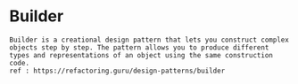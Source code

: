 # Builder
    Builder is a creational design pattern that lets you construct complex objects step by step. The pattern allows you to produce different types and representations of an object using the same construction code.
    ref : https://refactoring.guru/design-patterns/builder